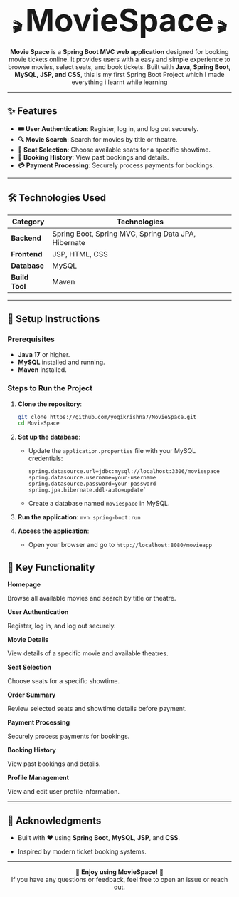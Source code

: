 <div align="center">

# 🎬 <span style="font-size: 2.5em;">MovieSpace</span> 🎬

**Movie Space** is a **Spring Boot MVC web application** designed for booking movie tickets online. It provides users with a easy and simple experience to browse movies, select seats, and book tickets. Built with **Java, Spring Boot, MySQL, JSP, and CSS**, this is my first Spring Boot Project which I made everything i learnt while learning

</div>

---

## ✨ Features

- **🎟️ User Authentication**: Register, log in, and log out securely.
- **🔍 Movie Search**: Search for movies by title or theatre.
- **💺 Seat Selection**: Choose available seats for a specific showtime.
- **📜 Booking History**: View past bookings and details.
- **💳 Payment Processing**: Securely process payments for bookings.

---

## 🛠️ Technologies Used

| Category       | Technologies                                                                 |
|----------------|------------------------------------------------------------------------------|
| **Backend**    | Spring Boot, Spring MVC, Spring Data JPA, Hibernate                          |
| **Frontend**   | JSP, HTML, CSS                                                              |
| **Database**   | MySQL                                                                        |
| **Build Tool** | Maven                                                                        |

---

## 🚀 Setup Instructions

### Prerequisites
- **Java 17** or higher.
- **MySQL** installed and running.
- **Maven** installed.

### Steps to Run the Project

1. **Clone the repository**:
   ```bash
   git clone https://github.com/yogikrishna7/MovieSpace.git
   cd MovieSpace
1.  **Set up the database**:
    
    -   Update the  `application.properties`  file with your MySQL credentials:
        ```
        spring.datasource.url=jdbc:mysql://localhost:3306/moviespace
        spring.datasource.username=your-username
        spring.datasource.password=your-password
        spring.jpa.hibernate.ddl-auto=update`
    -   Create a database named  `moviespace`  in MySQL.

1.  **Run the application**:
``
    mvn spring-boot:run
    ``
    
2.  **Access the application**:
    
    -   Open your browser and go to  `http://localhost:8080/movieapp`

## 🎯 Key Functionality


**Homepage**

Browse all available movies and search by title or theatre.

**User Authentication**

Register, log in, and log out securely.

**Movie Details**

View details of a specific movie and available theatres.

**Seat Selection**

Choose seats for a specific showtime.

**Order Summary**

Review selected seats and showtime details before payment.

**Payment Processing**

Securely process payments for bookings.

**Booking History**

View past bookings and details.

**Profile Management**

View and edit user profile information.



----------

## 🙏 Acknowledgments

-   Built with ❤️ using  **Spring Boot**,  **MySQL**,  **JSP**, and  **CSS**.
    
-   Inspired by modern ticket booking systems.
    

----------

<div align="center">

🎉  **Enjoy using MovieSpace!**  🎉  
If you have any questions or feedback, feel free to open an issue or reach out.

</div>
